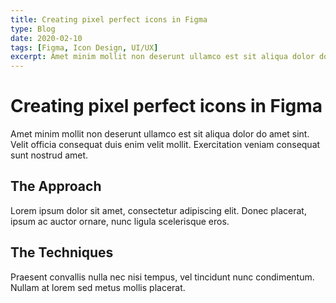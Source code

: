 ```yaml
---
title: Creating pixel perfect icons in Figma
type: Blog
date: 2020-02-10
tags: [Figma, Icon Design, UI/UX]
excerpt: Amet minim mollit non deserunt ullamco est sit aliqua dolor do amet sint. Velit officia consequat duis enim velit mollit. Exercitation veniam consequat sunt nostrud amet.
---
```


# Creating pixel perfect icons in Figma

Amet minim mollit non deserunt ullamco est sit aliqua dolor do amet sint. Velit officia consequat duis enim velit mollit. Exercitation veniam consequat sunt nostrud amet.

## The Approach

Lorem ipsum dolor sit amet, consectetur adipiscing elit. Donec placerat, ipsum ac auctor ornare, nunc ligula scelerisque eros.

## The Techniques

Praesent convallis nulla nec nisi tempus, vel tincidunt nunc condimentum. Nullam at lorem sed metus mollis placerat. 